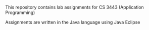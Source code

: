 This repository contains lab assignments for CS 3443 (Application Programming)

Assignments are written in the Java language using Java Eclipse
